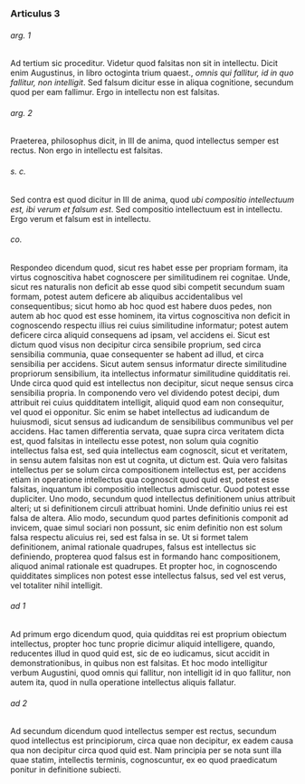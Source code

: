 ### Articulus 3

###### arg. 1
Ad tertium sic proceditur. Videtur quod falsitas non sit in intellectu. Dicit enim Augustinus, in libro octoginta trium quaest., *omnis qui fallitur, id in quo fallitur, non intelligit*. Sed falsum dicitur esse in aliqua cognitione, secundum quod per eam fallimur. Ergo in intellectu non est falsitas.

###### arg. 2
Praeterea, philosophus dicit, in III de anima, quod intellectus semper est rectus. Non ergo in intellectu est falsitas.

###### s. c.
Sed contra est quod dicitur in III de anima, quod *ubi compositio intellectuum est, ibi verum et falsum est*. Sed compositio intellectuum est in intellectu. Ergo verum et falsum est in intellectu.

###### co.
Respondeo dicendum quod, sicut res habet esse per propriam formam, ita virtus cognoscitiva habet cognoscere per similitudinem rei cognitae. Unde, sicut res naturalis non deficit ab esse quod sibi competit secundum suam formam, potest autem deficere ab aliquibus accidentalibus vel consequentibus; sicut homo ab hoc quod est habere duos pedes, non autem ab hoc quod est esse hominem, ita virtus cognoscitiva non deficit in cognoscendo respectu illius rei cuius similitudine informatur; potest autem deficere circa aliquid consequens ad ipsam, vel accidens ei. Sicut est dictum quod visus non decipitur circa sensibile proprium, sed circa sensibilia communia, quae consequenter se habent ad illud, et circa sensibilia per accidens. Sicut autem sensus informatur directe similitudine propriorum sensibilium, ita intellectus informatur similitudine quidditatis rei. Unde circa quod quid est intellectus non decipitur, sicut neque sensus circa sensibilia propria. In componendo vero vel dividendo potest decipi, dum attribuit rei cuius quidditatem intelligit, aliquid quod eam non consequitur, vel quod ei opponitur. Sic enim se habet intellectus ad iudicandum de huiusmodi, sicut sensus ad iudicandum de sensibilibus communibus vel per accidens. Hac tamen differentia servata, quae supra circa veritatem dicta est, quod falsitas in intellectu esse potest, non solum quia cognitio intellectus falsa est, sed quia intellectus eam cognoscit, sicut et veritatem, in sensu autem falsitas non est ut cognita, ut dictum est. Quia vero falsitas intellectus per se solum circa compositionem intellectus est, per accidens etiam in operatione intellectus qua cognoscit quod quid est, potest esse falsitas, inquantum ibi compositio intellectus admiscetur. Quod potest esse dupliciter. Uno modo, secundum quod intellectus definitionem unius attribuit alteri; ut si definitionem circuli attribuat homini. Unde definitio unius rei est falsa de altera. Alio modo, secundum quod partes definitionis componit ad invicem, quae simul sociari non possunt, sic enim definitio non est solum falsa respectu alicuius rei, sed est falsa in se. Ut si formet talem definitionem, animal rationale quadrupes, falsus est intellectus sic definiendo, propterea quod falsus est in formando hanc compositionem, aliquod animal rationale est quadrupes. Et propter hoc, in cognoscendo quidditates simplices non potest esse intellectus falsus, sed vel est verus, vel totaliter nihil intelligit.

###### ad 1
Ad primum ergo dicendum quod, quia quidditas rei est proprium obiectum intellectus, propter hoc tunc proprie dicimur aliquid intelligere, quando, reducentes illud in quod quid est, sic de eo iudicamus, sicut accidit in demonstrationibus, in quibus non est falsitas. Et hoc modo intelligitur verbum Augustini, quod omnis qui fallitur, non intelligit id in quo fallitur, non autem ita, quod in nulla operatione intellectus aliquis fallatur.

###### ad 2
Ad secundum dicendum quod intellectus semper est rectus, secundum quod intellectus est principiorum, circa quae non decipitur, ex eadem causa qua non decipitur circa quod quid est. Nam principia per se nota sunt illa quae statim, intellectis terminis, cognoscuntur, ex eo quod praedicatum ponitur in definitione subiecti.

